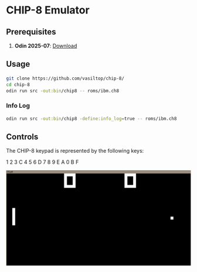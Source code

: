 # CHIP-8 Emulator

## Prerequisites
1. **Odin 2025-07**: [Download](https://github.com/odin-lang/Odin/releases/tag/dev-2025-07)

## Usage
```bash
git clone https://github.com/vasiltop/chip-8/
cd chip-8
odin run src -out:bin/chip8 -- roms/ibm.ch8
```

### Info Log
```bash
odin run src -out:bin/chip8 -define:info_log=true -- roms/ibm.ch8
```

## Controls
The CHIP-8 keypad is represented by the following keys:

1 	2 	3 	C
4 	5 	6 	D
7 	8 	9 	E
A 	0 	B 	F

![Pong](./images/pong.png)
